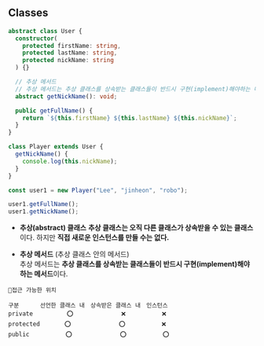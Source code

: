 ## Classes

```ts
abstract class User {
  constructor(
    protected firstName: string,
    protected lastName: string,
    protected nickName: string
  ) {}

  // 추상 메서드
  // 추상 메서드는 추상 클래스를 상속받는 클래스들이 반드시 구현(implement)해야하는 메서드이다.
  abstract getNickName(): void;

  public getFullName() {
    return `${this.firstName} ${this.lastName} ${this.nickName}`;
  }
}

class Player extends User {
  getNickName() {
    console.log(this.nickName);
  }
}

const user1 = new Player("Lee", "jinheon", "robo");

user1.getFullName();
user1.getNickName();
```

- **추상(abstract) 클래스**
  **추상 클래스는 오직 다른 클래스가 상속받을 수 있는 클래스**이다.
  하지만 **직접 새로운 인스턴스를 만들 수는 없다.**

- **추상 메서드** (추상 클래스 안의 메서드)  
  추상 메서드는 **추상 클래스를 상속받는 클래스들이 반드시 구현(implement)해야하는 메서드**이다.

```
📌접근 가능한 위치

구분　　　 선언한 클래스 내　상속받은 클래스 내　인스턴스
private 　 　　　 ⭕ 　　　　　　　 ❌ 　　　　　 ❌
protected 　　　 ⭕ 　　　　　　　 ⭕ 　　　　　 ❌
public 　　　　　 ⭕ 　　　　　　　 ⭕ 　　　　　 ⭕
```
